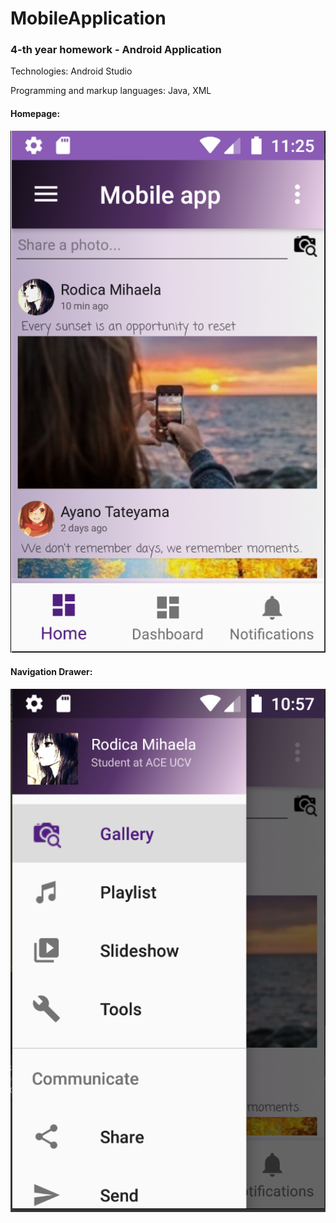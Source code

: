 # MobileApplication
### 4-th year homework - Android Application

Technologies: Android Studio

Programming and markup languages: Java, XML

#### Homepage:
![alt text](Demo/Homepage.png)

#### Navigation Drawer:
![alt text](Demo/NavigationDrawer.png)
